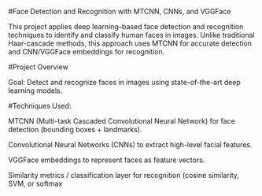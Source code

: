 #Face Detection and Recognition with MTCNN, CNNs, and VGGFace

This project applies deep learning–based face detection and recognition techniques to identify and classify human faces in images. Unlike traditional Haar-cascade methods, this approach uses MTCNN for accurate detection and CNN/VGGFace embeddings for recognition.

#Project Overview

Goal: Detect and recognize faces in images using state-of-the-art deep learning models.

#Techniques Used:

MTCNN (Multi-task Cascaded Convolutional Neural Network) for face detection (bounding boxes + landmarks).

Convolutional Neural Networks (CNNs) to extract high-level facial features.

VGGFace embeddings to represent faces as feature vectors.

Similarity metrics / classification layer for recognition (cosine similarity, SVM, or softmax
